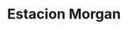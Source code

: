 ---
title: "Estacion Morgan"
url: /antigua-guatemala/estacion-morgan/
shop: reparación de automóviles
---